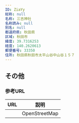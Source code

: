 ```yaml
---
ID: ZiaYy
総称: null
名称: 三吉神社
名称読み: null
別名: null
都道府県: 秋田県
区域: 秋田市
緯度: 39.7316253
経度: 140.2620613
郵便番号: 33350
住所: 秋田県秋田市太平山谷中山谷１５７
---
```


## その他

### 参考URL

| URL | 説明          |
| --- | ------------- |
|     | OpenStreetMap |
